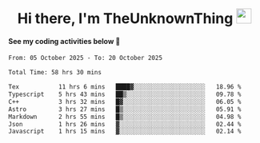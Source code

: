 
<div align="center">

  <h1>
    Hi there, I'm TheUnknownThing
    <img src="https://media.giphy.com/media/hvRJCLFzcasrR4ia7z/giphy.gif" width="30px"/>
  </h1>
</div>

#### See my coding activities below 👀

<!--START_SECTION:waka-->

```txt
From: 05 October 2025 - To: 20 October 2025

Total Time: 58 hrs 30 mins

Tex           11 hrs 6 mins   ████▓░░░░░░░░░░░░░░░░░░░░   18.96 %
Typescript    5 hrs 43 mins   ██▒░░░░░░░░░░░░░░░░░░░░░░   09.78 %
C++           3 hrs 32 mins   █▓░░░░░░░░░░░░░░░░░░░░░░░   06.05 %
Astro         3 hrs 27 mins   █▒░░░░░░░░░░░░░░░░░░░░░░░   05.91 %
Markdown      2 hrs 55 mins   █▒░░░░░░░░░░░░░░░░░░░░░░░   04.98 %
Json          1 hrs 26 mins   ▓░░░░░░░░░░░░░░░░░░░░░░░░   02.44 %
Javascript    1 hrs 15 mins   ▓░░░░░░░░░░░░░░░░░░░░░░░░   02.14 %
```

<!--END_SECTION:waka-->
